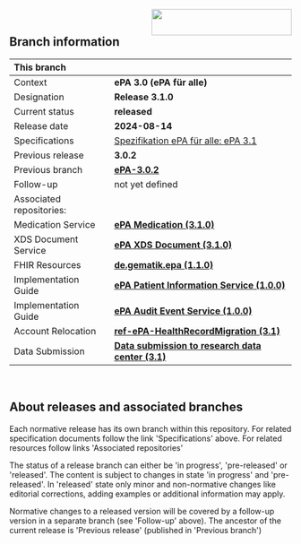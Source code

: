 <img align="right" width="250" height="47" src="images/Gematik_Logo_Flag_With_Background.png"/> <br/>    

## Branch information

|This branch||
|:----|----|
| Context| __ePA 3.0 (ePA für alle)__|
| Designation  | __Release 3.1.0__  |
| Current status | __released__ |
| Release date   | __2024-08-14__  |
| Specifications| [Spezifikation ePA für alle: ePA 3.1](https://fachportal.gematik.de/anwendungen/elektronische-patientenakte-fuer-alle#c10514)|
| Previous release| __3.0.2__|
| Previous branch | [**ePA-3.0.2**](https://github.com/gematik/ePA-Basic/tree/ePA-3.0.2)|
| Follow-up | not yet defined |
| Associated repositories:||
| Medication Service | [**ePA Medication (3.1.0)**](https://github.com/gematik/ePA-Medication/tree/ePA-3.1.0) |
| XDS Document Service | [**ePA XDS Document (3.1.0)**](https://github.com/gematik/ePA-XDS-Document/tree/ePA-3.1.0) |
| FHIR Resources | [**de.gematik.epa (1.1.0)**](https://simplifier.net/packages/de.gematik.epa/1.1.0) |
| Implementation Guide | [**ePA Patient Information Service (1.0.0)**](https://simplifier.net/guide/patient-information-service?version=1.0.0) |
| Implementation Guide | [**ePA Audit Event Service (1.0.0)**](https://simplifier.net/guide/audit-event-service?version=1.0.0) |
| Account Relocation | [**ref-ePA-HealthRecordMigration (3.1)**](https://github.com/gematik/ref-ePA-HealthRecordMigration/tree/ePA-3.1) |
| Data Submission | [**Data submission to research data center (3.1)**](https://github.com/gematik/epa-research/tree/ePA-3.1) |  

</br>

## About releases and associated branches
Each normative release has its own branch within this repository.
For related specification documents follow the link 'Specifications' above. For related resources follow links 'Associated repositories'

The status of a release branch can either be 'in progress', 'pre-released' or 'released'. The content is subject to changes in state 'in progress' and 'pre-released'. In 'released' state only minor and non-normative changes like editorial corrections, adding examples or additional information may apply.

Normative changes to a released version will be covered by a follow-up version in a separate branch (see 'Follow-up' above). The ancestor of the current release is 'Previous release' (published in 'Previous branch')